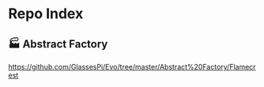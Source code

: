 # Repo Index

## 🏭 Abstract Factory

<https://github.com/GlassesPi/Evo/tree/master/Abstract%20Factory/Flamecrest>
